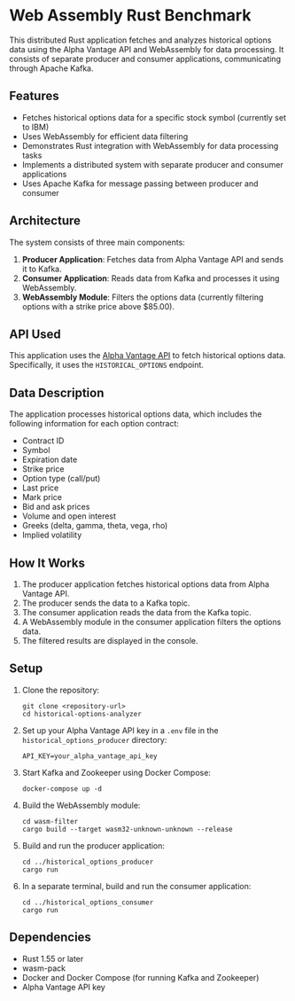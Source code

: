 # Web Assembly Rust Benchmark

This distributed Rust application fetches and analyzes historical options data using the Alpha Vantage API and WebAssembly for data processing. It consists of separate producer and consumer applications, communicating through Apache Kafka.

## Features

- Fetches historical options data for a specific stock symbol (currently set to IBM)
- Uses WebAssembly for efficient data filtering
- Demonstrates Rust integration with WebAssembly for data processing tasks
- Implements a distributed system with separate producer and consumer applications
- Uses Apache Kafka for message passing between producer and consumer

## Architecture

The system consists of three main components:

1. **Producer Application**: Fetches data from Alpha Vantage API and sends it to Kafka.
2. **Consumer Application**: Reads data from Kafka and processes it using WebAssembly.
3. **WebAssembly Module**: Filters the options data (currently filtering options with a strike price above $85.00).

## API Used

This application uses the [Alpha Vantage API](https://www.alphavantage.co/documentation/) to fetch historical options data. Specifically, it uses the `HISTORICAL_OPTIONS` endpoint.

## Data Description

The application processes historical options data, which includes the following information for each option contract:
- Contract ID
- Symbol
- Expiration date
- Strike price
- Option type (call/put)
- Last price
- Mark price
- Bid and ask prices
- Volume and open interest
- Greeks (delta, gamma, theta, vega, rho)
- Implied volatility

## How It Works

1. The producer application fetches historical options data from Alpha Vantage API.
2. The producer sends the data to a Kafka topic.
3. The consumer application reads the data from the Kafka topic.
4. A WebAssembly module in the consumer application filters the options data.
5. The filtered results are displayed in the console.

## Setup

1. Clone the repository:
   ```
   git clone <repository-url>
   cd historical-options-analyzer
   ```

2. Set up your Alpha Vantage API key in a `.env` file in the `historical_options_producer` directory:
   ```
   API_KEY=your_alpha_vantage_api_key
   ```

3. Start Kafka and Zookeeper using Docker Compose:
   ```
   docker-compose up -d
   ```

4. Build the WebAssembly module:
   ```
   cd wasm-filter
   cargo build --target wasm32-unknown-unknown --release
   ```

5. Build and run the producer application:
   ```
   cd ../historical_options_producer
   cargo run
   ```

6. In a separate terminal, build and run the consumer application:
   ```
   cd ../historical_options_consumer
   cargo run
   ```

## Dependencies

- Rust 1.55 or later
- wasm-pack
- Docker and Docker Compose (for running Kafka and Zookeeper)
- Alpha Vantage API key
